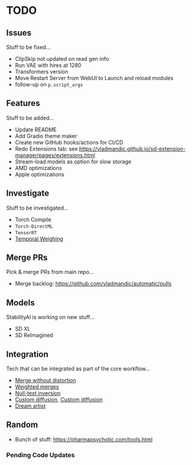 # TODO

## Issues

Stuff to be fixed...

- ClipSkip not updated on read gen info
- Run VAE with hires at 1280
- Transformers version
- Move Restart Server from WebUI to Launch and reload modules
- follow-up on `p.script_args`

## Features

Stuff to be added...

- Update README
- Add Gradio theme maker
- Create new GitHub hooks/actions for CI/CD  
- Redo Extensions tab: see <https://vladmandic.github.io/sd-extension-manager/pages/extensions.html>
- Stream-load models as option for slow storage
- AMD optimizations
- Apple optimizations

## Investigate

Stuff to be investigated...

- Torch Compile
- `Torch-DirectML`
- `TensorRT`
- [Temporal Weighing](https://github.com/comfyanonymous/ComfyUI/discussions/473)

## Merge PRs

Pick & merge PRs from main repo...

- Merge backlog: <https://github.com/vladmandic/automatic/pulls>

## Models

StabilityAI is working on new stuff...

- SD XL
- SD ReImagined

## Integration

Tech that can be integrated as part of the core workflow...

- [Merge without distortion](https://github.com/ogkalu2/Merge-Stable-Diffusion-models-without-distortion)
- [Weighted merges](https://github.com/bbc-mc/sdweb-merge-block-weighted-gui/tree/master)
- [Null-text inversion](https://github.com/ouhenio/null-text-inversion-colab)
- [Custom diffusion](https://github.com/guaneec/custom-diffusion-webui), [Custom diffusion](https://www.cs.cmu.edu/~custom-diffusion/)
- [Dream artist](https://github.com/7eu7d7/DreamArtist-sd-webui-extension)

## Random

- Bunch of stuff: <https://pharmapsychotic.com/tools.html>

### Pending Code Updates

